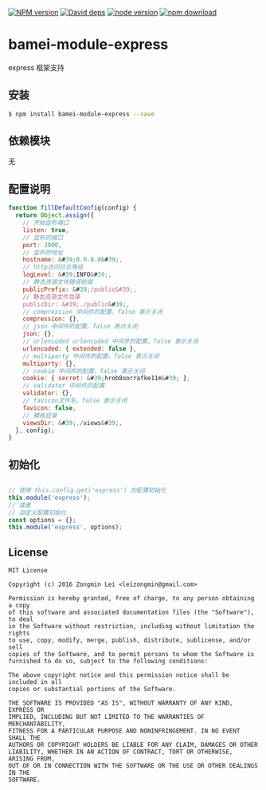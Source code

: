 [![NPM version][npm-image]][npm-url]
[![David deps][david-image]][david-url]
[![node version][node-image]][node-url]
[![npm download][download-image]][download-url]

[npm-image]: https://img.shields.io/npm/v/bamei-module-express.svg?style=flat-square
[npm-url]: https://npmjs.org/package/bamei-module-express
[david-image]: https://img.shields.io/david/leizongmin/bamei.svg?style=flat-square
[david-url]: https://david-dm.org/leizongmin/bamei
[node-image]: https://img.shields.io/badge/node.js-%3E=_4.0-green.svg?style=flat-square
[node-url]: http://nodejs.org/download/
[download-image]: https://img.shields.io/npm/dm/bamei-module-express.svg?style=flat-square
[download-url]: https://npmjs.org/package/bamei-module-express

# bamei-module-express

express 框架支持

## 安装

```bash
$ npm install bamei-module-express --save
```

## 依赖模块

无


## 配置说明

```javascript
function fillDefaultConfig(config) {
  return Object.assign({
    // 开始监听端口
    listen: true,
    // 监听的端口
    port: 3000,
    // 监听的地址
    hostname: &#39;0.0.0.0&#39;,
    // http访问日志等级
    logLevel: &#39;INFO&#39;,
    // 静态资源文件路径前缀
    publicPrefix: &#39;/public&#39;,
    // 静态资源文件目录
    publicDir: &#39;./public&#39;,
    // compression 中间件的配置，false 表示关闭
    compression: {},
    // json 中间件的配置，false 表示关闭
    json: {},
    // urlencoded urlencoded 中间件的配置，false 表示关闭
    urlencoded: { extended: false },
    // multiparty 中间件的配置，false 表示关闭
    multiparty: {},
    // cookie 中间件的配置，false 表示关闭
    cookie: { secret: &#39;hrob8oorrafke11m&#39; },
    // validator 中间件的配置
    validator: {},
    // favicon文件名，false 表示关闭
    favicon: false,
    // 模板目录
    viewsDir: &#39;./views&#39;,
  }, config);
}
```

## 初始化

```javascript

// 使用 this.config.get('express') 的配置初始化
this.module('express');
// 或者
// 自定义配置初始化
const options = {};
this.module('express', options);
```

## License

```
MIT License

Copyright (c) 2016 Zongmin Lei <leizongmin@gmail.com>

Permission is hereby granted, free of charge, to any person obtaining a copy
of this software and associated documentation files (the "Software"), to deal
in the Software without restriction, including without limitation the rights
to use, copy, modify, merge, publish, distribute, sublicense, and/or sell
copies of the Software, and to permit persons to whom the Software is
furnished to do so, subject to the following conditions:

The above copyright notice and this permission notice shall be included in all
copies or substantial portions of the Software.

THE SOFTWARE IS PROVIDED "AS IS", WITHOUT WARRANTY OF ANY KIND, EXPRESS OR
IMPLIED, INCLUDING BUT NOT LIMITED TO THE WARRANTIES OF MERCHANTABILITY,
FITNESS FOR A PARTICULAR PURPOSE AND NONINFRINGEMENT. IN NO EVENT SHALL THE
AUTHORS OR COPYRIGHT HOLDERS BE LIABLE FOR ANY CLAIM, DAMAGES OR OTHER
LIABILITY, WHETHER IN AN ACTION OF CONTRACT, TORT OR OTHERWISE, ARISING FROM,
OUT OF OR IN CONNECTION WITH THE SOFTWARE OR THE USE OR OTHER DEALINGS IN THE
SOFTWARE.
```
